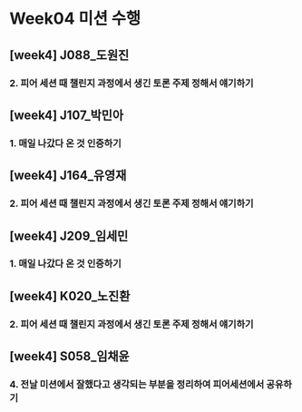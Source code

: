 # Week04 미션 수행

## **[week4]** J088_도원진 
### 2. 피어 세션 때 챌린지 과정에서 생긴 토론 주제 정해서 얘기하기

## **[week4]** J107_박민아 
### 1. 매일 나갔다 온 것 인증하기

## **[week4]** J164_유영재 
### 2. 피어 세션 때 챌린지 과정에서 생긴 토론 주제 정해서 얘기하기

## **[week4]** J209_임세민 
### 1. 매일 나갔다 온 것 인증하기

## **[week4]** K020_노진환
### 2. 피어 세션 때 챌린지 과정에서 생긴 토론 주제 정해서 얘기하기

## **[week4]** S058_임채윤
### 4. 전날 미션에서 잘했다고 생각되는 부분을 정리하여 피어세션에서 공유하기 



